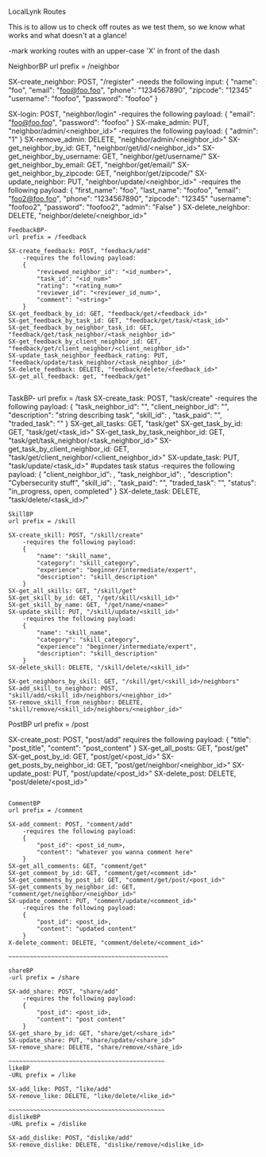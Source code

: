 LocalLynk Routes

This is to allow us to check off routes as we test them, so we know what works and what doesn't at a glance!

-mark working routes with an upper-case 'X' in front of the dash

NeighborBP 
url prefix = /neighbor

SX-create_neighbor: POST, "/register"
    -needs the following input:
    {
    "name": "foo",
    "email": "foo@foo.foo",
    "phone": "1234567890",
    "zipcode": "12345"
    "username": "foofoo",
    "password": "foofoo"
    }

SX-login: POST, "neighbor/login"
    -requires the following payload:
    {
    "email": "foo@foo.foo",
    "password": "foofoo"
    }
SX-make_admin: PUT, "neighbor/admin/<neighbor_id>"
    -requires the following payload:
    {
    "admin": "1"
    }
SX-remove_admin: DELETE, "neighbor/admin/<neighbor_id>"
SX-get_neighbor_by_id: GET, "neighbor/get/id/<neighbor_id>"
SX-get_neighbor_by_username: GET, "neighbor/get/username/<username>"
SX-get_neighbor_by_email: GET, "neighbor/get/email/<email>"
SX-get_neighbor_by_zipcode: GET, "neighbor/get/zipcode/<zipcode>"
SX-update_neighbor: PUT, "neighbor/update/<neighbor_id>"
    -requires the following payload:
    {
    "first_name": "foo",
    "last_name": "foofoo",
    "email": "foo2@foo.foo",
    "phone": "1234567890",
    "zipcode": "12345"
    "username": "foofoo2",
    "password": "foofoo2",
    "admin": "False"
    }
SX-delete_neighbor: DELETE, "neighbor/delete/<neighbor_id>"

~~~~~~~~~~~~~~~~~~~~~~~~~~~~~~~~~~~~~~~~~~~
FeedbackBP- 
url prefix = /feedback

SX-create_feedback: POST, "feedback/add"
    -requires the following payload:
    {
        "reviewed_neighbor_id": "<id_number>",
        "task_id": "<id_num>"
        "rating": "<rating_num>"
        "reviewer_id": "<reviewer_id_num>",
        "comment": "<string>"
    }
SX-get_feedback_by_id: GET, "feedback/get/<feedback_id>"
SX-get_feedback_by_task_id: GET, "feedback/get/task/<task_id>"
SX-get_feedback_by_neighbor_task_id: GET, "feedback/get/task_neighbor/<task_neighbor_id>"
SX-get_feedback_by_client_neighbor_id: GET, "feedback/get/client_neighbor/<client_neighbor_id>"
SX-update_task_neighbor_feedback_rating: PUT, "feedback/update/task_neighbor/<task_neighbor_id>"
SX-delete_feedback: DELETE, "feedback/delete/<feedback_id>"
SX-get_all_feedback: get, "feedback/get"


~~~~~~~~~~~~~~~~~~~~~~~~~~~~~~~~~~~~~~~~~~~
TaskBP- url prefix = /task
SX-create_task: POST, "task/create"
    -requires the following payload:
    {
        "task_neighbor_id": "<int>",
        "client_neighbor_id": "<int>",
        "description": "string describing task",
        "skill_id": <int>,
        "task_paid": "<bool>",
        "traded_task": "<bool>"
    }
SX-get_all_tasks: GET, "task/get"
SX-get_task_by_id: GET, "task/get/<task_id>"
SX-get_task_by_task_neighbor_id: GET, "task/get/task_neighbor/<task_neighbor_id>"
SX-get_task_by_client_neighbor_id: GET, "task/get/client_neighbor/<client_neighbor_id>"
SX-update_task: PUT, "task/update/<task_id>" #updates task status
    -requires the following payload:
    {
        "client_neighbor_id": <int>,
        "task_neighbor_id": <int>,
        "description": "Cybersecurity stuff",
        "skill_id": <int>,
        "task_paid": "<bool>",
        "traded_task": "<bool>",
        "status": "in_progress, open, completed" 
}
SX-delete_task: DELETE, "task/delete/<task_id>/"
~~~~~~~~~~~~~~~~~~~~~~~~~~~~~~~~~~~~~~~~~~~~~~
SkillBP
url prefix = /skill

SX-create_skill: POST, "/skill/create"
    -requires the following payload:
    {
        "name": "skill_name",
        "category": "skill_category",
        "experience": "beginner/intermediate/expert",
        "description": "skill_description"
    }
SX-get_all_skills: GET, "/skill/get"
SX-get_skill_by_id: GET, "/get/skill/<skill_id>"
SX-get_skill_by_name: GET, "/get/name/<name>"
SX-update_skill: PUT, "/skill/update/<skill_id>"
    -requires the following payload:
    {
        "name": "skill_name",
        "category": "skill_category",
        "experience": "beginner/intermediate/expert",
        "description": "skill_description"
    }
SX-delete_skill: DELETE, "/skill/delete/<skill_id>"

SX-get_neighbors_by_skill: GET, "/skill/get/<skill_id>/neighbors"
SX-add_skill_to_neighbor: POST, "skill/add/<skill_id>/neighbors/<neighbor_id>"
SX-remove_skill_from_neighbor: DELETE, "skill/remove/<skill_id>/neighbors/<neighbor_id>"

~~~~~~~~~~~~~~~~~~~~~~~~~~~~~~~~~~~~~~~~~~~~~~~~~~~~~~~

PostBP
url prefix = /post

SX-create_post: POST, "post/add"
    requires the following payload:
    {
        "title": "post_title",
        "content": "post_content"
    }
SX-get_all_posts: GET, "post/get"
SX-get_post_by_id: GET, "post/get/<post_id>"
SX-get_posts_by_neighbor_id: GET, "post/get/neighbor/<neighbor_id>"
SX-update_post: PUT, "post/update/<post_id>"
SX-delete_post: DELETE, "post/delete/<post_id>"

~~~~~~~~~~~~~~~~~~~~~~~~~~~~~~~~~~~~~~~~~~~~~~

CommentBP
url prefix = /comment

SX-add_comment: POST, "comment/add"
    -requires the following payload:
    {
        "post_id": <post_id_num>,
        "content": "whatever you wanna comment here"
    }
SX-get_all_comments: GET, "comment/get"
SX-get_comment_by_id: GET, "comment/get/<comment_id>"
SX-get_comments_by_post_id: GET, "comment/get/post/<post_id>"
SX-get_comments_by_neighbor_id: GET, "comment/get/neighbor/<neighbor_id>"
SX-update_comment: PUT, "comment/update/<comment_id>"
    -requires the following payload:
    {
        "post_id": <post_id>,
        "content": "updated content"
    }
X-delete_comment: DELETE, "comment/delete/<comment_id>"

~~~~~~~~~~~~~~~~~~~~~~~~~~~~~~~~~~~~~~~~~~~~~

shareBP
-url prefix = /share

SX-add_share: POST, "share/add"
    -requires the following payload:
    {
        "post_id": <post_id>,
        "content": "post content"
    }
SX-get_share_by_id: GET, "share/get/<share_id>"
SX-update_share: PUT, "share/update/<share_id>"
SX-remove_share: DELETE, "share/remove/<share_id>

~~~~~~~~~~~~~~~~~~~~~~~~~~~~~~~~~~~~~~~~~~~~
likeBP 
-URL prefix = /like

SX-add_like: POST, "like/add"
SX-remove_like: DELETE, "like/delete/<like_id>"

~~~~~~~~~~~~~~~~~~~~~~~~~~~~~~~~~~~~~~~~~~~~
dislikeBP
-URL prefix = /dislike

SX-add_dislike: POST, "dislike/add"
SX-remove_dislike: DELETE, "dislike/remove/<dislike_id>